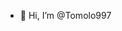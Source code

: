 - 👋 Hi, I’m @Tomolo997

<!---
Tomolo997/Tomolo997 is a ✨ special ✨ repository because its `README.md` (this file) appears on your GitHub profile.
You can click the Preview link to take a look at your changes.
--->
